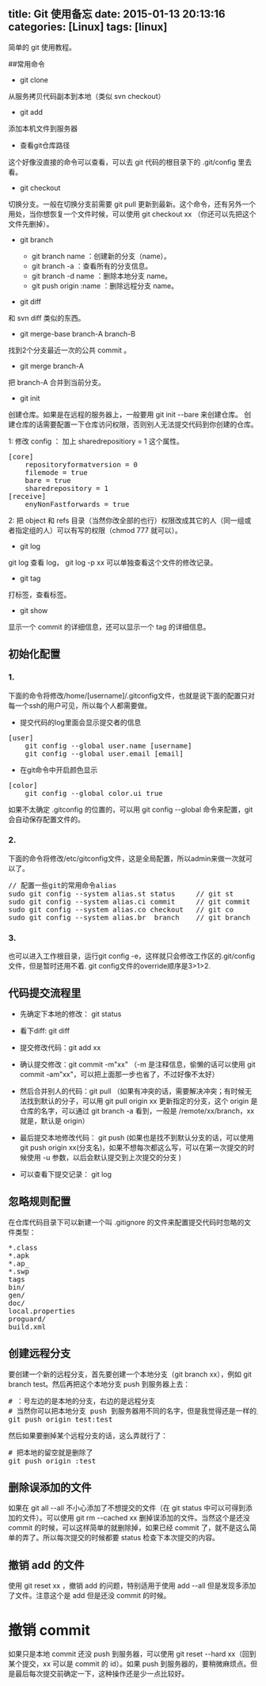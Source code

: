 title: Git 使用备忘
date: 2015-01-13 20:13:16
categories: [Linux]
tags: [linux]
---

简单的 git 使用教程。

##常用命令
* git clone

从服务拷贝代码副本到本地（类似 svn checkout）

* git add

添加本机文件到服务器

* 查看git仓库路径

这个好像没直接的命令可以查看，可以去 git 代码的根目录下的 .git/config 里去看。

* git checkout

切换分支。一般在切换分支前需要 git pull 更新到最新。这个命令，还有另外一个用处，当你想恢复一个文件时候，可以使用 git checkout xx （你还可以先把这个文件先删掉）。

* git branch
    *  git branch name ：创建新的分支（name）。
    *  git branch -a ：查看所有的分支信息。
    *  git branch -d name ：删除本地分支 name。
    *  git push origin :name ：删除远程分支 name。

* git diff

和 svn diff 类似的东西。

* git merge-base branch-A branch-B

找到2个分支最近一次的公共 commit 。

* git merge branch-A

把 branch-A 合并到当前分支。

* git init

创建仓库。如果是在远程的服务器上，一般要用 git init --bare 来创建仓库。 创建仓库的话需要配置一下仓库访问权限，否则别人无法提交代码到你创建的仓库。

1: 修改 config ： 加上 sharedrepositiory = 1 这个属性。

<pre config="brush:bash;toolbar:false;">
[core]
    repositoryformatversion = 0
    filemode = true
    bare = true
    sharedrepository = 1
[receive]
    enyNonFastforwards = true
</pre>

2: 把 object 和 refs 目录（当然你改全部的也行）权限改成其它的人（同一组或者指定组的人）可以有写的权限（chmod 777 就可以）。

* git log

git log 查看 log， git log -p xx 可以单独查看这个文件的修改记录。

* git tag

打标签，查看标签。

* git show

显示一个 commit 的详细信息，还可以显示一个 tag 的详细信息。

## 初始化配置

### 1. 
下面的命令将修改/home/[username]/.gitconfig文件，也就是说下面的配置只对每一个ssh的用户可见，所以每个人都需要做。

* 提交代码的log里面会显示提交者的信息
<pre>
[user]
    git config --global user.name [username]
    git config --global user.email [email]
</pre>

* 在git命令中开启颜色显示
<pre>
[color]
    git config --global color.ui true
</pre>

如果不太确定 .gitconfig 的位置的，可以用 git config  --global 命令来配置，git 会自动保存配置文件的。

### 2. 
下面的命令将修改/etc/gitconfig文件，这是全局配置，所以admin来做一次就可以了。
<pre config="brush:bash;toolbar:false;">
// 配置一些git的常用命令alias
sudo git config --system alias.st status     // git st
sudo git config --system alias.ci commit     // git commit
sudo git config --system alias.co checkout   // git co
sudo git config --system alias.br  branch    // git branch
</pre>

### 3.
也可以进入工作根目录，运行git config -e，这样就只会修改工作区的.git/config文件，但是暂时还用不着. git config文件的override顺序是3>1>2.

## 代码提交流程里
* 先确定下本地的修改： git status

* 看下diff: git diff

* 提交修改代码：git add xx

* 确认提交修改：git commit -m"xx" （-m 是注释信息，偷懒的话可以使用 git commit -am"xx"，可以把上面那一步也省了，不过好像不太好）

* 然后合并别人的代码：git pull （如果有冲突的话，需要解决冲突；有时候无法找到默认的分子，可以用 git pull origin xx 更新指定的分支，这个 origin 是仓库的名字，可以通过 git branch -a 看到，一般是 /remote/xx/branch，xx 就是，默认是 origin）

* 最后提交本地修改代码： git push (如果也是找不到默认分支的话，可以使用 git push origin xx(分支名)，如果不想每次都这么写，可以在第一次提交的时候使用 -u 参数，以后会默认提交到上次提交的分支 )

* 可以查看下提交记录： git log

## 忽略规则配置
在仓库代码目录下可以新建一个叫 .gitignore 的文件来配置提交代码时忽略的文件类型：

<pre>
*.class
*.apk
*.ap_
*.swp
tags
bin/
gen/
doc/
local.properties
proguard/
build.xml
</pre>

## 创建远程分支
要创建一个新的远程分支，首先要创建一个本地分支（git branch xx），例如 git branch test。然后再把这个本地分支 push 到服务器上去：

<pre>
# ：号左边的是本地的分支，右边的是远程分支
# 当然你可以把本地分支 push 到服务器用不同的名字，但是我觉得还是一样的比较好
git push origin test:test
</pre>

然后如果要删掉某个远程分支的话，这么弄就行了：

<pre>
# 把本地的留空就是删除了
git push origin :test
</pre>

## 删除误添加的文件
如果在 git all --all 不小心添加了不想提交的文件（在 git status 中可以可得到添加的文件）。可以使用 git rm --cached xx 删掉误添加的文件。当然这个是还没 commit 的时候，可以这样简单的就删除掉，如果已经 commit 了，就不是这么简单的弄了。所以每次提交的时候都要 status 检查下本次提交的内容。

## 撤销 add 的文件
使用 git reset xx ，撤销 add 的问题，特别适用于使用 add --all 但是发现多添加了文件。注意这个是 add 但是还没 commit 的时候。

# 撤销 commit
如果只是本地 commit 还没 push 到服务器，可以使用 git reset --hard xx（回到某个提交，xx 可以是 commit 的 id）。如果 push 到服务器的，要稍微麻烦点。但是最后每次提交前确定一下，这种操作还是少一点比较好。

